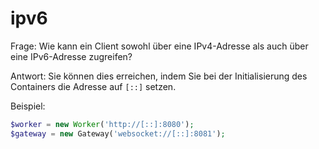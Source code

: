 # ipv6

Frage: Wie kann ein Client sowohl über eine IPv4-Adresse als auch über eine IPv6-Adresse zugreifen?

Antwort: Sie können dies erreichen, indem Sie bei der Initialisierung des Containers die Adresse auf ```[::]``` setzen.

Beispiel:
```php
$worker = new Worker('http://[::]:8080');
$gateway = new Gateway('websocket://[::]:8081');
```
